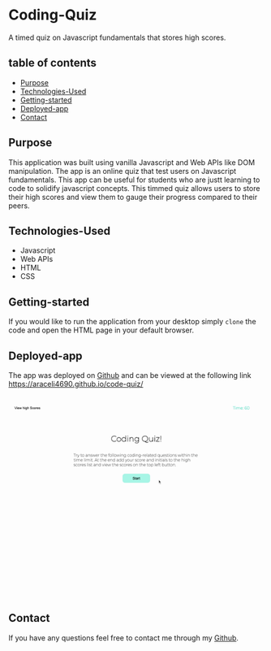 # Coding-Quiz
A timed quiz on Javascript fundamentals that stores high scores.

## table of contents 
- [Purpose](#purpose)
- [Technologies-Used](#Technologies-Used)
- [Getting-started](#Getting-started)
- [Deployed-app](#deployed-app)
- [Contact](#Contact)

## Purpose 
This application was built using vanilla Javascript and Web APIs like DOM manipulation. The app is an online quiz that test users on Javascript fundamentals. This app can be useful for students who are justt learning to code to solidify javascript concepts. This timmed quiz allows users to store their high scores and view them to gauge their progress compared to their peers.

## Technologies-Used
- Javascript
- Web APIs
- HTML
- CSS

## Getting-started
If you would like to run the application from your desktop simply `clone` the code and open the HTML page in your default browser. 

## Deployed-app
The app was deployed on [Github](https://github.com/) and can be viewed at the following link
https://araceli4690.github.io/code-quiz/

![](/assets/code-quiz.gif)

## Contact
If you have any questions feel free to contact me through my [Github](https://github.com/Araceli4690).